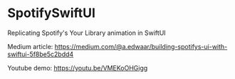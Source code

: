# SpotifySwiftUI
Replicating Spotify's Your Library animation in SwiftUI

Medium article: https://medium.com/@a.edwaar/building-spotifys-ui-with-swiftui-5f8be5c2bdd4

Youtube demo: https://youtu.be/VMEKoOHGigg

